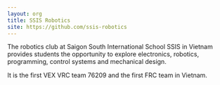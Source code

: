 ```yaml
---
layout: org
title: SSIS Robotics
site: https://github.com/ssis-robotics 
---
```

The robotics club at Saigon South International School SSIS in Vietnam provides students the opportunity to explore electronics, robotics, programming, control systems and mechanical design.

It is the first VEX VRC team 76209 and the first FRC team in Vietnam.
